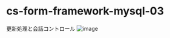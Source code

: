 # cs-form-framework-mysql-03
更新処理と会話コントロール
![image](https://user-images.githubusercontent.com/1501327/129143365-7261ad12-f4af-4647-8c2a-acd511040462.png)
